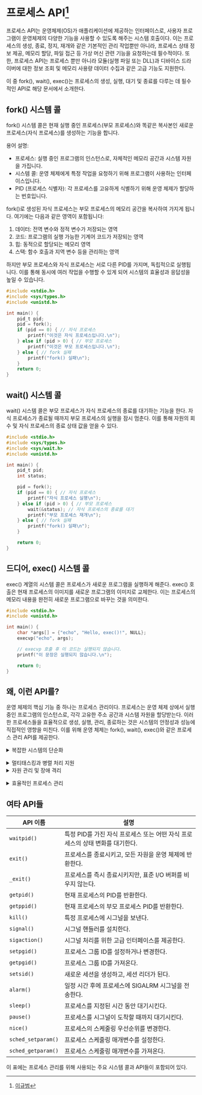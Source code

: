 # 프로세스 API[^Gyu-BBB]

[^Gyu-BBB]: [이규범](https://github.com/Gyu-BBB)

프로세스 API는 운영체제(OS)가 애플리케이션에 제공하는 인터페이스로, 사용자 프로그램이 운영체제의 다양한 기능을 사용할 수 있도록 해주는 시스템 호출이다. 이는 프로세스의 생성, 종료, 정지, 재개와 같은 기본적인 관리 작업뿐만 아니라, 프로세스 상태 정보 제공, 메모리 할당, 파일 접근 등 가상 머신 관련 기능을 요청하는데 필수적이다. 또한, 프로세스 API는 프로세스 뿐만 아니라 모듈(실행 파일 또는 DLL)과 디바이스 드라이버에 대한 정보 조회 및 메모리 사용량 데이터 수집과 같은 고급 기능도 지원한다.

이 중 fork(), wait(), exec()는 프로세스의 생성, 실행, 대기 및 종료를 다루는 데 필수적인 API로 해당 문서에서 소개한다.

## fork() 시스템 콜

fork() 시스템 콜은 현재 실행 중인 프로세스(부모 프로세스)와 똑같은 복사본인 새로운 프로세스(자식 프로세스)를 생성하는 기능을 합니다.

용어 설명:

- 프로세스: 실행 중인 프로그램의 인스턴스로, 자체적인 메모리 공간과 시스템 자원을 가집니다.
- 시스템 콜: 운영 체제에게 특정 작업을 요청하기 위해 프로그램이 사용하는 인터페이스입니다.
- PID (프로세스 식별자): 각 프로세스를 고유하게 식별하기 위해 운영 체제가 할당하는 번호입니다.

fork()로 생성된 자식 프로세스는 부모 프로세스의 메모리 공간을 복사하여 가지게 됩니다. 여기에는 다음과 같은 영역이 포함됩니다:

1. 데이터: 전역 변수와 정적 변수가 저장되는 영역
2. 코드: 프로그램의 실행 가능한 기계어 코드가 저장되는 영역
3. 힙: 동적으로 할당되는 메모리 영역
4. 스택: 함수 호출과 지역 변수 등을 관리하는 영역

하지만 부모 프로세스와 자식 프로세스는 서로 다른 PID를 가지며, 독립적으로 실행됩니다. 이를 통해 동시에 여러 작업을 수행할 수 있게 되어 시스템의 효율성과 응답성을 높일 수 있습니다.

```c
#include <stdio.h>
#include <sys/types.h>
#include <unistd.h>

int main() {
    pid_t pid;
    pid = fork();
    if (pid == 0) { // 자식 프로세스
        printf("이것은 자식 프로세스입니다.\n");
    } else if (pid > 0) { // 부모 프로세스
        printf("이것은 부모 프로세스입니다.\n");
    } else { // fork 실패
        printf("fork() 실패\n");
    }
    return 0;
}
```

## wait() 시스템 콜

wait() 시스템 콜은 부모 프로세스가 자식 프로세스의 종료를 대기하는 기능을 한다. 자식 프로세스가 종료될 때까지 부모 프로세스의 실행을 잠시 멈춘다. 이를 통해 자원의 회수 및 자식 프로세스의 종료 상태 값을 얻을 수 있다.

```c
#include <stdio.h>
#include <sys/types.h>
#include <sys/wait.h>
#include <unistd.h>

int main() {
    pid_t pid;
    int status;

    pid = fork();
    if (pid == 0) { // 자식 프로세스
        printf("자식 프로세스 실행\n");
    } else if (pid > 0) { // 부모 프로세스
        wait(&status); // 자식 프로세스의 종료를 대기
        printf("부모 프로세스 재개\n");
    } else { // fork 실패
        printf("fork() 실패\n");
    }

    return 0;
}
```

## 드디어, exec() 시스템 콜

exec() 계열의 시스템 콜은 프로세스가 새로운 프로그램을 실행하게 해준다. exec() 호출은 현재 프로세스의 이미지를 새로운 프로그램의 이미지로 교체한다. 이는 프로세스의 메모리 내용을 완전히 새로운 프로그램으로 바꾸는 것을 의미한다.

```c
#include <stdio.h>
#include <unistd.h>

int main() {
    char *args[] = {"echo", "Hello, exec()!", NULL};
    execvp("echo", args);

    // execvp 호출 후 이 코드는 실행되지 않습니다.
    printf("이 문장은 실행되지 않습니다.\n");

    return 0;
}
```

## 왜, 이런 API를?

운영 체제의 핵심 기능 중 하나는 프로세스 관리이다. 프로세스는 운영 체제 상에서 실행 중인 프로그램의 인스턴스로, 각각 고유한 주소 공간과 시스템 자원을 할당받는다. 이러한 프로세스들을 효율적으로 생성, 실행, 관리, 종료하는 것은 시스템의 안정성과 성능에 직접적인 영향을 미친다. 이를 위해 운영 체제는 fork(), wait(), exec()와 같은 프로세스 관리 API를 제공한다.

<details>
<summary>복잡한 시스템의 단순화</summary>

fork(), wait(), exec()와 같은 API들은 복잡한 멀티프로세싱 시스템을 구축할 때 필수적이다. 이들 API를 사용함으로써 개발자는 새로운 프로세스를 생성하고(fork()), 프로세스의 실행을 조정(wait()), 그리고 새로운 프로그램을 실행(exec())할 수 있다. 이 과정에서, 각 API는 복잡한 내부 작업을 추상화하고 개발자에게 단순화된 인터페이스를 제공한다. 결과적으로, 개발자는 운영 체제의 복잡한 내부 메커니즘을 자세히 알지 못해도 프로세스 관리 기능을 쉽게 구현할 수 있다.</details>

<details>
<summary>멀티태스킹과 병렬 처리 지원</summary>

컴퓨팅 환경은 멀티태스킹과 병렬 처리를 필요로 한다. fork()를 사용하여 프로세스를 복제하고, exec()로 새로운 작업을 실행시키며, wait()으로 자식 프로세스의 실행 완료를 동기화함으로써, 개발자는 여러 작업을 동시에 처리할 수 있는 애플리케이션을 만들 수 있다. 이는 웹 서버와 같이 동시에 여러 요청을 처리해야 하는 애플리케이션에서 특히 중요다.

</details>

<details>
<summary>자원 관리 및 장애 격리</summary>

프로세스 API를 사용하면 프로세스 간의 자원 공유와 통신을 정교하게 관리할 수 있다. 예를 들어, fork() 후 exec()를 사용하면, 자식 프로세스는 부모 프로세스로부터 독립된 메모리 공간을 할당받게 되며, 이는 장애 격리(fault isolation)를 가능하게 한다. 하나의 프로세스에서 발생한 문제가 다른 프로세스에 영향을 미치지 않도록 하는 것이다. 이러한 장애 격리 메커니즘은 시스템의 안정성과 보안을 향상시킨다.</details>

<details>
<summary>효율적인 프로세스 관리</summary>

wait() 시스템 콜은 부모 프로세스가 자식 프로세스의 종료를 기다리게 함으로써, 자식 프로세스가 시스템 자원을 반환하고 종료 상태를 부모에게 알리는 과정을 관리한다. 이는 프로세스가 시스템 자원을 낭비하지 않고 효율적으로 활용하도록 보장한다. 프로세스의 정상 종료 및 비정상 종료를 관리하는 것은 시스템의 성능과 안정성을 유지하는 데 중요하다.

</details>

## 여타 API들

| API 이름           | 설명                                                                          |
| ------------------ | ----------------------------------------------------------------------------- |
| `waitpid()`        | 특정 PID를 가진 자식 프로세스 또는 어떤 자식 프로세스의 상태 변화를 대기한다. |
| `exit()`           | 프로세스를 종료시키고, 모든 자원을 운영 체제에 반환한다.                      |
| `_exit()`          | 프로세스를 즉시 종료시키지만, 표준 I/O 버퍼를 비우지 않는다.                  |
| `getpid()`         | 현재 프로세스의 PID를 반환한다.                                               |
| `getppid()`        | 현재 프로세스의 부모 프로세스 PID를 반환한다.                                 |
| `kill()`           | 특정 프로세스에 시그널을 보낸다.                                              |
| `signal()`         | 시그널 핸들러를 설치한다.                                                     |
| `sigaction()`      | 시그널 처리를 위한 고급 인터페이스를 제공한다.                                |
| `setpgid()`        | 프로세스 그룹 ID를 설정하거나 변경한다.                                       |
| `getpgid()`        | 프로세스 그룹 ID를 가져온다.                                                  |
| `setsid()`         | 새로운 세션을 생성하고, 세션 리더가 된다.                                     |
| `alarm()`          | 일정 시간 후에 프로세스에 SIGALRM 시그널을 전송한다.                          |
| `sleep()`          | 프로세스를 지정된 시간 동안 대기시킨다.                                       |
| `pause()`          | 프로세스를 시그널이 도착할 때까지 대기시킨다.                                 |
| `nice()`           | 프로세스의 스케줄링 우선순위를 변경한다.                                      |
| `sched_setparam()` | 프로세스 스케줄링 매개변수를 설정한다.                                        |
| `sched_getparam()` | 프로세스 스케줄링 매개변수를 가져온다.                                        |

이 표에는 프로세스 관리를 위해 사용되는 주요 시스템 콜과 API들이 포함되어 있다.
